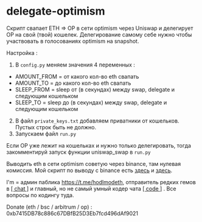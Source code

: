 # delegate-optimism

Скрипт свапает ETH => OP в сети optimism через Uniswap и делегирует OP на свой (твой) кошелек. Делегирование самому себе нужно чтобы участвовать в голосованиях optimism на snapshot. 

Настройка :
1. В ```config.py``` меняем значения 4 переменных : 
- AMOUNT_FROM = от какого кол-во eth свапать
- AMOUNT_TO   = до какого кол-во eth свапать
- SLEEP_FROM  = sleep от (в секундах) между swap, delegate и следующим кошельком
- SLEEP_TO    = sleep до (в секундах) между swap, delegate и следующим кошельком
2. В файл ```private_keys.txt``` добавляем приватники от кошельков. Пустых строк быть не должно. 
3. Запускаем файл ```run.py```

Если OP уже лежит на кошельках и нужно только делегировать, тогда закомментируй запуск функции uniswap_swap в ```run.py```

Выводить eth в сети optimism советую через binance, там нулевая комиссия. Мой скрипт по выводу с binance есть [здесь](https://github.com/zaivanza/binance-withdraw-ccxt) и [здесь](https://github.com/zaivanza/all-in-one). 

I'm = админ паблика https://t.me/hodlmodeth, отправитель редких гемов в [[ chat ]](https://t.me/chathodlmodeth) и главный, но не самый умный кодер чата [[ code ]](https://t.me/code_hodlmodeth) . Все вопросы по кодингу туда.

Donate (eth / bsc / arbitrum / op) : 0xb7415DB78c886c67DBfB25D3Eb7fcd496dAf9021
